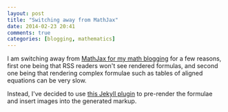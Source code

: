 ```yaml
---
layout: post
title: "Switching away from MathJax"
date: 2014-02-23 20:41
comments: true
categories: [blogging, mathematics]
---
```


I am switching away from [MathJax for my math blogging](/blog/2012/07/18/mathjax-for-octopress/) for a few reasons, first one being that RSS readers won't see rendered formulas, and second one being that rendering complex formulae such as tables of aligned equations can be very slow.

Instead, I've decided to use [this Jekyll plugin](http://www.flx.cat/jekyll/2013/11/10/liquid-latex-jekyll-plugin.html) to pre-render the formulae and insert images into the generated markup.

